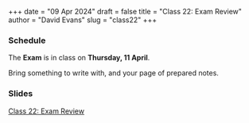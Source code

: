 +++
date = "09 Apr 2024"
draft = false
title = "Class 22: Exam Review"
author = "David Evans"
slug = "class22"
+++

### Schedule

The **Exam** is in class on **Thursday, 11 April**.

Bring something to write with, and your page of prepared notes.

### Slides

[Class 22: Exam Review](https://www.dropbox.com/scl/fi/w5bj92eonzfpfmn2bjj57/cs1010-class22.pdf?rlkey=0nhtzs23j9qfkwmiugeewu2qq&dl=0)